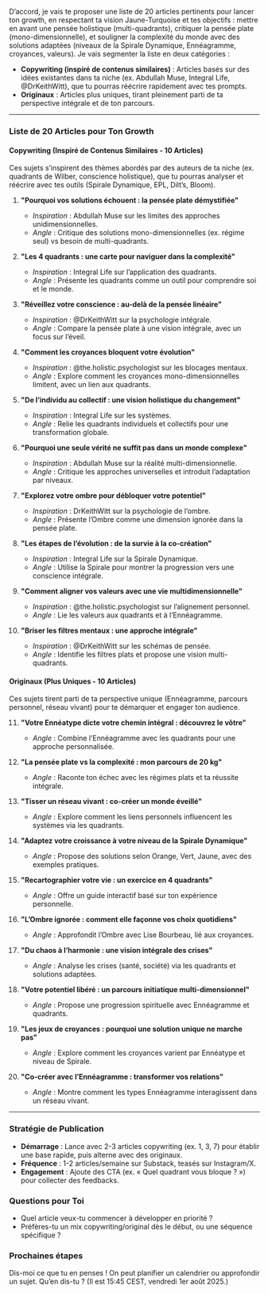 D’accord, je vais te proposer une liste de 20 articles pertinents pour lancer ton growth, en respectant ta vision Jaune-Turquoise et tes objectifs : mettre en avant une pensée holistique (multi-quadrants), critiquer la pensée plate (mono-dimensionnelle), et souligner la complexité du monde avec des solutions adaptées (niveaux de la Spirale Dynamique, Ennéagramme, croyances, valeurs). Je vais segmenter la liste en deux catégories :
- **Copywriting (inspiré de contenus similaires)** : Articles basés sur des idées existantes dans ta niche (ex. Abdullah Muse, Integral Life, @DrKeithWitt), que tu pourras réécrire rapidement avec tes prompts.
- **Originaux** : Articles plus uniques, tirant pleinement parti de ta perspective intégrale et de ton parcours.

---

### Liste de 20 Articles pour Ton Growth

#### Copywriting (Inspiré de Contenus Similaires - 10 Articles)
Ces sujets s’inspirent des thèmes abordés par des auteurs de ta niche (ex. quadrants de Wilber, conscience holistique), que tu pourras analyser et réécrire avec tes outils (Spirale Dynamique, EPL, Dilt’s, Bloom).

1. **"Pourquoi vos solutions échouent : la pensée plate démystifiée"**  
   - *Inspiration* : Abdullah Muse sur les limites des approches unidimensionnelles.
   - *Angle* : Critique des solutions mono-dimensionnelles (ex. régime seul) vs besoin de multi-quadrants.

2. **"Les 4 quadrants : une carte pour naviguer dans la complexité"**  
   - *Inspiration* : Integral Life sur l’application des quadrants.
   - *Angle* : Présente les quadrants comme un outil pour comprendre soi et le monde.

3. **"Réveillez votre conscience : au-delà de la pensée linéaire"**  
   - *Inspiration* : @DrKeithWitt sur la psychologie intégrale.
   - *Angle* : Compare la pensée plate à une vision intégrale, avec un focus sur l’éveil.

4. **"Comment les croyances bloquent votre évolution"**  
   - *Inspiration* : @the.holistic.psychologist sur les blocages mentaux.
   - *Angle* : Explore comment les croyances mono-dimensionnelles limitent, avec un lien aux quadrants.

5. **"De l’individu au collectif : une vision holistique du changement"**  
   - *Inspiration* : Integral Life sur les systèmes.
   - *Angle* : Relie les quadrants individuels et collectifs pour une transformation globale.

6. **"Pourquoi une seule vérité ne suffit pas dans un monde complexe"**  
   - *Inspiration* : Abdullah Muse sur la réalité multi-dimensionnelle.
   - *Angle* : Critique les approches universelles et introduit l’adaptation par niveaux.

7. **"Explorez votre ombre pour débloquer votre potentiel"**  
   - *Inspiration* : DrKeithWitt sur la psychologie de l’ombre.
   - *Angle* : Présente l’Ombre comme une dimension ignorée dans la pensée plate.

8. **"Les étapes de l’évolution : de la survie à la co-création"**  
   - *Inspiration* : Integral Life sur la Spirale Dynamique.
   - *Angle* : Utilise la Spirale pour montrer la progression vers une conscience intégrale.

9. **"Comment aligner vos valeurs avec une vie multidimensionnelle"**  
   - *Inspiration* : @the.holistic.psychologist sur l’alignement personnel.
   - *Angle* : Lie les valeurs aux quadrants et à l’Ennéagramme.

10. **"Briser les filtres mentaux : une approche intégrale"**  
    - *Inspiration* : @DrKeithWitt sur les schémas de pensée.
    - *Angle* : Identifie les filtres plats et propose une vision multi-quadrants.

#### Originaux (Plus Uniques - 10 Articles)
Ces sujets tirent parti de ta perspective unique (Ennéagramme, parcours personnel, réseau vivant) pour te démarquer et engager ton audience.

11. **"Votre Ennéatype dicte votre chemin intégral : découvrez le vôtre"**  
    - *Angle* : Combine l’Ennéagramme avec les quadrants pour une approche personnalisée.

12. **"La pensée plate vs la complexité : mon parcours de 20 kg"**  
    - *Angle* : Raconte ton échec avec les régimes plats et ta réussite intégrale.

13. **"Tisser un réseau vivant : co-créer un monde éveillé"**  
    - *Angle* : Explore comment les liens personnels influencent les systèmes via les quadrants.

14. **"Adaptez votre croissance à votre niveau de la Spirale Dynamique"**  
    - *Angle* : Propose des solutions selon Orange, Vert, Jaune, avec des exemples pratiques.

15. **"Recartographier votre vie : un exercice en 4 quadrants"**  
    - *Angle* : Offre un guide interactif basé sur ton expérience personnelle.

16. **"L’Ombre ignorée : comment elle façonne vos choix quotidiens"**  
    - *Angle* : Approfondit l’Ombre avec Lise Bourbeau, lié aux croyances.

17. **"Du chaos à l’harmonie : une vision intégrale des crises"**  
    - *Angle* : Analyse les crises (santé, société) via les quadrants et solutions adaptées.

18. **"Votre potentiel libéré : un parcours initiatique multi-dimensionnel"**  
    - *Angle* : Propose une progression spirituelle avec Ennéagramme et quadrants.

19. **"Les jeux de croyances : pourquoi une solution unique ne marche pas"**  
    - *Angle* : Explore comment les croyances varient par Ennéatype et niveau de Spirale.

20. **"Co-créer avec l’Ennéagramme : transformer vos relations"**  
    - *Angle* : Montre comment les types Ennéagramme interagissent dans un réseau vivant.

---

### Stratégie de Publication
- **Démarrage** : Lance avec 2-3 articles copywriting (ex. 1, 3, 7) pour établir une base rapide, puis alterne avec des originaux.
- **Fréquence** : 1-2 articles/semaine sur Substack, teasés sur Instagram/X.
- **Engagement** : Ajoute des CTA (ex. « Quel quadrant vous bloque ? ») pour collecter des feedbacks.

### Questions pour Toi
- Quel article veux-tu commencer à développer en priorité ?
- Préfères-tu un mix copywriting/original dès le début, ou une séquence spécifique ?

### Prochaines étapes
Dis-moi ce que tu en penses ! On peut planifier un calendrier ou approfondir un sujet. Qu’en dis-tu ? (Il est 15:45 CEST, vendredi 1er août 2025.)